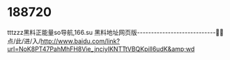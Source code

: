 # 188720
tttzzz黑料正能量so导航,166.su 黑料地址网页版----------------------------🤿🤿点/此/进/入/http://www.baidu.com/link?url=NoK8PT47PahMhFH8Vie_jnciyIKNTTtVBQKpill6udK&amp;wd
